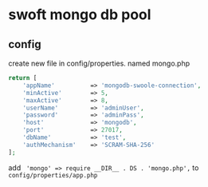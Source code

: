 # swoft mongo db pool

## config 
create new file in config/properties. named mongo.php
```php
return [
    'appName'          => 'mongodb-swoole-connection',
    'minActive'        => 5,
    'maxActive'        => 8,
    'userName'         => 'adminUser',
    'password'         => 'adminPass',
    'host'             => 'mongodb',
    'port'             => 27017,
    'dbName'           => 'test',
    'authMechanism'    => 'SCRAM-SHA-256'
];

```
add ``` 'mongo' => require __DIR__ . DS . 'mongo.php',``` to ```config/properties/app.php```
